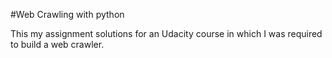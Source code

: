 #Web Crawling with python

This my assignment solutions for an Udacity course in which I was required to build a web crawler.
